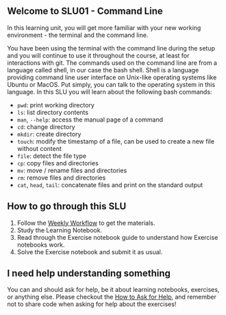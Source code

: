 ## Welcome to SLU01 - Command Line

In this learning unit, you will get more familiar with your new working environment - the terminal and the command line.

You have been using the terminal with the command line during the setup and you will continue to use it throughout the course, at least for interactions with git. The commands used on the command line are from a language called shell, in our case the bash shell. Shell is a language providing command line user interface on Unix-like operating systems like Ubuntu or MacOS. Put simply, you can talk to the operating system in this language. In this SLU you will learn about the following bash commands:

- `pwd`: print working directory
- `ls`: list directory contents
- `man`, `--help`: access the manual page of a command
- `cd`: change directory
- `mkdir`: create directory
- `touch`: modify the timestamp of a file, can be used to create a new file without content
- `file`: detect the file type
- `cp`: copy files and directories
- `mv`: move / rename files and directories
- `rm`: remove files and directories
- `cat`, `head`, `tail`: concatenate files and print on the standard output

## How to go through this SLU

1. Follow the [Weekly Workflow](https://github.com/LDSSA/ds-prep-course-2024/blob/main/weekly-workflow.md) to get the materials.
1. Study the Learning Notebook.
1. Read through the Exercise notebook guide to understand how Exercise notebooks work.
1. Solve the Exercise notebook and submit it as usual.

## I need help understanding something

You can and should ask for help, be it about learning notebooks, exercises, or anything else. Please checkout the [How to Ask for Help](https://github.com/LDSSA/ds-prep-course-2024/blob/main/slack.md), and remember not to share code when asking for help about the exercises!
